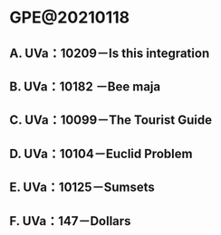 # GPE@20210118

## A. UVa：10209－Is this integration
## B. UVa：10182 －Bee maja
## C. UVa：10099－The Tourist Guide
## D. UVa：10104－Euclid Problem
## E. UVa：10125－Sumsets
## F. UVa：147－Dollars
